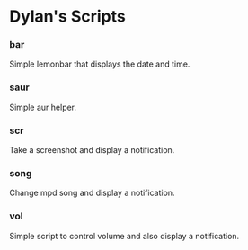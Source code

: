 # Dylan's Scripts

### bar

Simple lemonbar that displays the date and time.

### saur

Simple aur helper.

### scr

Take a screenshot and display a notification.

### song

Change mpd song and display a notification.

### vol

Simple script to control volume and also display a notification.

